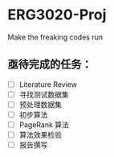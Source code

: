 # ERG3020-Proj
Make the freaking codes run

## 亟待完成的任务：

- [ ] Literature Review
- [ ] 寻找测试数据集
- [ ] 预处理数据集
- [ ] 初步算法
- [ ] PageRank 算法
- [ ] 算法效果检验
- [ ] 报告撰写
